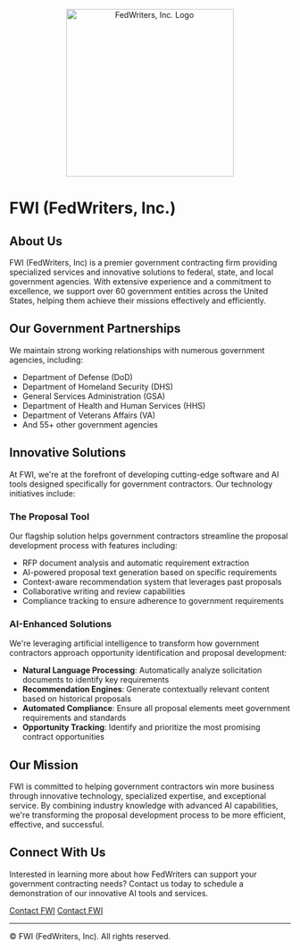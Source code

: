 <p align="center">
  <img src="https://fedwriters.com/wp-content/uploads/2023/07/FWI-Logo.png" alt="FedWriters, Inc. Logo" width="300">
</p>

# FWI (FedWriters, Inc.)

## About Us

FWI (FedWriters, Inc) is a premier government contracting firm providing specialized services and innovative solutions to federal, state, and local government agencies. With extensive experience and a commitment to excellence, we support over 60 government entities across the United States, helping them achieve their missions effectively and efficiently.

## Our Government Partnerships

We maintain strong working relationships with numerous government agencies, including:

- Department of Defense (DoD)
- Department of Homeland Security (DHS)
- General Services Administration (GSA)
- Department of Health and Human Services (HHS)
- Department of Veterans Affairs (VA)
- And 55+ other government agencies

## Innovative Solutions

At FWI, we're at the forefront of developing cutting-edge software and AI tools designed specifically for government contractors. Our technology initiatives include:

### The Proposal Tool

Our flagship solution helps government contractors streamline the proposal development process with features including:

- RFP document analysis and automatic requirement extraction
- AI-powered proposal text generation based on specific requirements
- Context-aware recommendation system that leverages past proposals
- Collaborative writing and review capabilities
- Compliance tracking to ensure adherence to government requirements

### AI-Enhanced Solutions

We're leveraging artificial intelligence to transform how government contractors approach opportunity identification and proposal development:

- **Natural Language Processing**: Automatically analyze solicitation documents to identify key requirements
- **Recommendation Engines**: Generate contextually relevant content based on historical proposals
- **Automated Compliance**: Ensure all proposal elements meet government requirements and standards
- **Opportunity Tracking**: Identify and prioritize the most promising contract opportunities

## Our Mission

FWI is committed to helping government contractors win more business through innovative technology, specialized expertise, and exceptional service. By combining industry knowledge with advanced AI capabilities, we're transforming the proposal development process to be more efficient, effective, and successful.

## Connect With Us

Interested in learning more about how FedWriters can support your government contracting needs? Contact us today to schedule a demonstration of our innovative AI tools and services.

[Contact FWI](bd@fedwriters.com)
[Contact FWI](it@fedwriters.com)

---

© FWI (FedWriters, Inc). All rights reserved.
